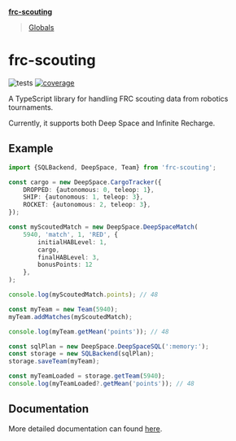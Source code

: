 **[frc-scouting](README.md)**

> [Globals](globals.md)

# frc-scouting
![tests](https://github.com/TheAnnalyst/frc-scouting/workflows/tests/badge.svg?branch=main) [![coverage](https://codecov.io/gh/TheAnnalyst/frc-scouting/branch/main/graph/badge.svg?token=AL02Q8BYwp)](https://codecov.io/gh/TheAnnalyst/frc-scouting)

A TypeScript library for handling FRC scouting data from robotics tournaments.

Currently, it supports both Deep Space and Infinite Recharge.

## Example
```ts
import {SQLBackend, DeepSpace, Team} from 'frc-scouting';

const cargo = new DeepSpace.CargoTracker({
    DROPPED: {autonomous: 0, teleop: 1},
    SHIP: {autonomous: 1, teleop: 3},
    ROCKET: {autonomous: 2, teleop: 3},
});

const myScoutedMatch = new DeepSpace.DeepSpaceMatch(
    5940, 'match', 1, 'RED', {
        initialHABLevel: 1,
        cargo,
        finalHABLevel: 3,
        bonusPoints: 12
    },
);

console.log(myScoutedMatch.points); // 48

const myTeam = new Team(5940);
myTeam.addMatches(myScoutedMatch);

console.log(myTeam.getMean('points')); // 48

const sqlPlan = new DeepSpace.DeepSpaceSQL(':memory:');
const storage = new SQLBackend(sqlPlan);
storage.saveTeam(myTeam);

const myTeamLoaded = storage.getTeam(5940);
console.log(myTeamLoaded?.getMean('points')); // 48
```

## Documentation
More detailed documentation can found [here](https://github.com/TheAnnalyst/frc-scouting/blob/main/docs/modules/_index_.md).
